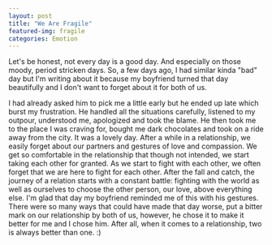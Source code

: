 ```yaml
---
layout: post
title: "We Are Fragile"
featured-img: fragile
categories: Emotion
---
```

Let's be honest, not every day is a good day. And especially on those moody, period stricken days. So, a few days ago, I had similar kinda "bad" day but I'm writing about it because my boyfriend turned that day beautifully and I don't want to forget about it for both of us.

I had already asked him to pick me a little early but he ended up late which burst my frustration. He handled all the situations carefully, listened to my outpour, understood me, apologized and took the blame. He then took me to the place I was craving for, bought me dark chocolates and took on a ride away from the city. It was a lovely day. After a while in a relationship, we easily forget about our partners and gestures of love and compassion. We get so comfortable in the relationship that though not intended, we start taking each other for granted. As we start to fight with each other, we often forget that we are here to fight for each other. After the fall and catch, the journey of a relation starts with a constant battle: fighting with the world as well as ourselves to choose the other person, our love, above everything else. I'm glad that day my boyfriend reminded me of this with his gestures. There were so many ways that could have made that day worse, put a bitter mark on our relationship by both of us, however, he chose it to make it better for me and I chose him. After all, when it comes to a relationship, two is always better than one. :)
